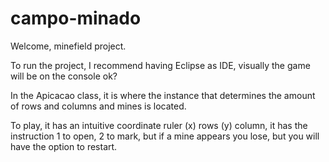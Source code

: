# campo-minado

Welcome, minefield project.

To run the project, I recommend having Eclipse as IDE, visually the game will be on the console ok?

In the Apicacao class, it is where the instance that determines the amount of rows and columns and mines is located.

To play, it has an intuitive coordinate ruler (x) rows (y) column, it has the instruction 1 to open, 2 to mark, but if a mine appears you lose, but you will have the option to restart.
